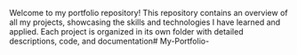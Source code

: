 Welcome to my portfolio repository! This repository contains an overview of all my projects, showcasing the skills and technologies I have learned and applied. Each project is organized in its own folder with detailed descriptions, code, and documentation# My-Portfolio-
